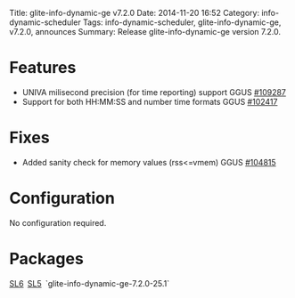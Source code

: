 Title: glite-info-dynamic-ge v7.2.0
Date: 2014-11-20 16:52
Category: info-dynamic-scheduler
Tags: info-dynamic-scheduler, glite-info-dynamic-ge, v7.2.0, announces
Summary: Release glite-info-dynamic-ge version 7.2.0.

<link rel="stylesheet" type="text/css" media="screen" href="/theme/css/bootstraped.css">

# Features #
* UNIVA milisecond precision (for time reporting) support
    <span class="label label-info" style="margin-right:3px">
        <span class="text">GGUS</span> <a href="https://ggus.eu/index.php?mode=ticket_info&ticket_id=109287" target="_blank">#109287</a></span>
* Support for both HH:MM:SS and number time formats
    <span class="label label-info" style="margin-right:3px">
        <span class="text">GGUS</span> <a href="https://ggus.eu/index.php?mode=ticket_info&ticket_id=102417" target="_blank">#102417</a></span>

# Fixes #
* Added sanity check for memory values (rss<=vmem)
    <span class="label label-info" style="margin-right:3px">
        <span class="text">GGUS</span> <a href="https://ggus.eu/index.php?mode=ticket_info&ticket_id=104815" target="_blank">#104815</a></span>

# Configuration #
No configuration required.

# Packages #
<span class="label label-info" style="margin-right:3px">
    <a href="http://download.opensuse.org/repositories/home:/aloga:/ge-utils/sl6/noarch/glite-info-dynamic-ge-7.2.0-25.1.noarch.rpm">SL6</a></span>
<span class="label label-info" style="margin-right:3px">
    <a href="http://download.opensuse.org/repositories/home:/aloga:/ge-utils/sl5/noarch/glite-info-dynamic-ge-7.2.0-25.1.noarch.rpm">SL5</a></span>
`glite-info-dynamic-ge-7.2.0-25.1`

